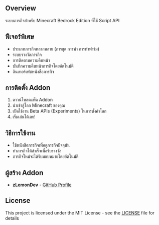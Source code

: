 ## Overview
ระบบภารกิจสำหรับ Minecraft Bedrock Edition ที่ใช้ Script API

## ฟีเจอร์พิเศษ
- ประเภทภารกิจหลากหลาย (การขุด การฆ่า การทำฟาร์ม)
- ระบบรางวัลภารกิจ
- การติดตามความคืบหน้า
- บันทึกความคืบหน้าภารกิจโดยอัตโนมัติ
- อินเทอร์เฟซหนังสือภารกิจ

## การติดตั้ง Addon
1. ดาวน์โหลดแพ็ค Addon
2. นำเข้าสู่โลก Minecraft ของคุณ
3. เปิดใช้งาน Beta APIs (Experiments) ในการตั้งค่าโลก
4. เริ่มเล่นได้เลย!

## วิธีการใช้งาน
- ใช้หนังสือภารกิจเพื่อดูภารกิจปัจจุบัน
- ทำภารกิจให้สำเร็จเพื่อรับรางวัล
- ภารกิจใหม่จะได้รับมอบหมายโดยอัตโนมัติ

## ผู้สร้าง Addon
- **zLemonDev** - [GitHub Profile](https://github.com/zLemonDev)

## License
This project is licensed under the MIT License - see the [LICENSE](LICENSE) file for details
